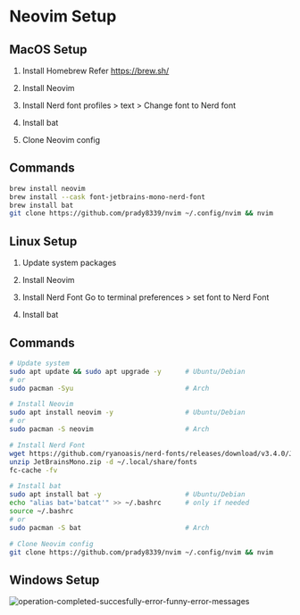 # Neovim Setup

## MacOS Setup

1. Install Homebrew Refer https://brew.sh/

2. Install Neovim

3. Install Nerd font
profiles > text > Change font to Nerd font

4. Install bat

5. Clone Neovim config


## Commands

```bash
brew install neovim
brew install --cask font-jetbrains-mono-nerd-font
brew install bat
git clone https://github.com/prady8339/nvim ~/.config/nvim && nvim
```

## Linux Setup

1. Update system packages

2. Install Neovim

3. Install Nerd Font
Go to terminal preferences > set font to Nerd Font

4. Install bat

## Commands


```bash
# Update system
sudo apt update && sudo apt upgrade -y      # Ubuntu/Debian
# or
sudo pacman -Syu                            # Arch

# Install Neovim
sudo apt install neovim -y                  # Ubuntu/Debian
# or
sudo pacman -S neovim                       # Arch

# Install Nerd Font
wget https://github.com/ryanoasis/nerd-fonts/releases/download/v3.4.0/JetBrainsMono.zip
unzip JetBrainsMono.zip -d ~/.local/share/fonts
fc-cache -fv

# Install bat
sudo apt install bat -y                     # Ubuntu/Debian
echo "alias bat='batcat'" >> ~/.bashrc      # only if needed
source ~/.bashrc
# or
sudo pacman -S bat                          # Arch

# Clone Neovim config
git clone https://github.com/prady8339/nvim ~/.config/nvim && nvim

```
## Windows Setup
![operation-completed-succesfully-error-funny-error-messages](https://github.com/user-attachments/assets/85bbd771-8cdb-49a8-8b2a-171a6c2790d4)

